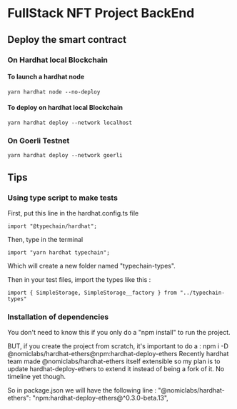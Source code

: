 # FullStack NFT Project BackEnd

## Deploy the smart contract

### On Hardhat local Blockchain

#### To launch a hardhat node
```
yarn hardhat node --no-deploy
```
#### To deploy on hardhat local Blockchain
```
yarn hardhat deploy --network localhost
```
### On Goerli Testnet
```
yarn hardhat deploy --network goerli
```

## Tips 

### Using type script to make tests 

First, put this line in the hardhat.config.ts file 

```
import "@typechain/hardhat";
```

Then, type in the terminal

```
import "yarn hardhat typechain";
```

Which will create a new folder named "typechain-types".

Then in your test files, import the types like this : 
```
import { SimpleStorage, SimpleStorage__factory } from "../typechain-types"
```

### Installation of dependencies

You don't need to know this if you only do a "npm install" to run the project.

BUT, if you create the project from scratch, it's important to do a :
npm i -D @nomiclabs/hardhat-ethers@npm:hardhat-deploy-ethers
Recently hardhat team made @nomiclabs/hardhat-ethers itself extensible so my plan is to update hardhat-deploy-ethers to extend it instead of being a fork of it. No timeline yet though.

So in package.json we will have the following line : 
"@nomiclabs/hardhat-ethers": "npm:hardhat-deploy-ethers@^0.3.0-beta.13",